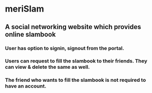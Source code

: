 # meriSlam
## A social networking website which provides online slambook
### User has option to signin, signout from the portal.
### Users can request to fill the slambook to their friends. They can view & delete the same as well.
### The friend who wants to fill the slambook is not required to have an account.
